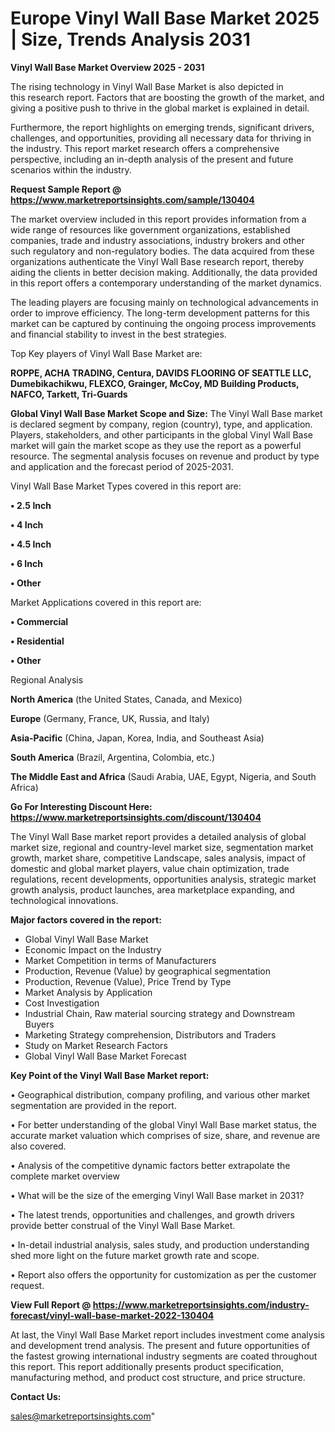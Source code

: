 # Europe Vinyl Wall Base Market 2025 | Size, Trends Analysis 2031

<Strong> Vinyl Wall Base Market Overview 2025 - 2031</strong>

The rising technology in Vinyl Wall Base Market is also depicted in this research report. Factors that are boosting the growth of the market, and giving a positive push to thrive in the global market is explained in detail.

Furthermore, the report highlights on emerging trends, significant drivers, challenges, and opportunities, providing all necessary data for thriving in the industry. This report market research offers a comprehensive perspective, including an in-depth analysis of the present and future scenarios within the industry.

<strong>Request Sample Report @ <a href=https://www.marketreportsinsights.com/sample/130404>https://www.marketreportsinsights.com/sample/130404</a></strong>

The market overview included in this report provides information from a wide range of resources like government organizations, established companies, trade and industry associations, industry brokers and other such regulatory and non-regulatory bodies. The data acquired from these organizations authenticate the Vinyl Wall Base research report, thereby aiding the clients in better decision making. Additionally, the data provided in this report offers a contemporary understanding of the market dynamics.

The leading players are focusing mainly on technological advancements in order to improve efficiency. The long-term development patterns for this market can be captured by continuing the ongoing process improvements and financial stability to invest in the best strategies.

Top Key players of Vinyl Wall Base Market are:

<strong>ROPPE, ACHA TRADING, Centura, DAVIDS FLOORING OF SEATTLE LLC, Dumebikachikwu, FLEXCO, Grainger, McCoy, MD Building Products, NAFCO, Tarkett, Tri-Guards</strong>

<strong><b>Global Vinyl Wall Base Market Scope and Size:</b></strong>
The Vinyl Wall Base market is declared segment by company, region (country), type, and application. Players, stakeholders, and other participants in the global Vinyl Wall Base market will gain the market scope as they use the report as a powerful resource. The segmental analysis focuses on revenue and product by type and application and the forecast period of 2025-2031.

Vinyl Wall Base Market Types covered in this report are:

<strong>• 2.5 Inch

• 4 Inch

• 4.5 Inch

• 6 Inch

• Other</strong>

Market Applications covered in this report are:

<strong>• Commercial

• Residential

• Other</strong> 

Regional Analysis

<strong>North America</strong> (the United States, Canada, and Mexico)

<strong>Europe</strong> (Germany, France, UK, Russia, and Italy)

<strong>Asia-Pacific</strong> (China, Japan, Korea, India, and Southeast Asia)

<strong>South America</strong> (Brazil, Argentina, Colombia, etc.)

<strong>The Middle East and Africa</strong> (Saudi Arabia, UAE, Egypt, Nigeria, and South Africa)

<strong>Go For Interesting Discount Here: <a href=https://www.marketreportsinsights.com/discount/130404>https://www.marketreportsinsights.com/discount/130404</a></strong>

The Vinyl Wall Base market report provides a detailed analysis of global market size, regional and country-level market size, segmentation market growth, market share, competitive Landscape, sales analysis, impact of domestic and global market players, value chain optimization, trade regulations, recent developments, opportunities analysis, strategic market growth analysis, product launches, area marketplace expanding, and technological innovations.

<strong><b>Major factors covered in the report:</b></strong>
<ul>
  <li>Global Vinyl Wall Base Market </li>
  <li>Economic Impact on the Industry</li>
  <li>Market Competition in terms of Manufacturers</li>
  <li>Production, Revenue (Value) by geographical segmentation</li>
  <li>Production, Revenue (Value), Price Trend by Type</li>
  <li>Market Analysis by Application</li>
  <li>Cost Investigation</li>
  <li>Industrial Chain, Raw material sourcing strategy and Downstream Buyers</li>
  <li>Marketing Strategy comprehension, Distributors and Traders</li>
  <li>Study on Market Research Factors</li>
  <li>Global Vinyl Wall Base Market Forecast</li>
</ul>

<strong><b>Key Point of the Vinyl Wall Base Market report:</b></strong>

• Geographical distribution, company profiling, and various other market segmentation are provided in the report.

• For better understanding of the global Vinyl Wall Base market status, the accurate market valuation which comprises of size, share, and revenue are also covered.

• Analysis of the competitive dynamic factors better extrapolate the complete market overview

• What will be the size of the emerging Vinyl Wall Base market in 2031?

• The latest trends, opportunities and challenges, and growth drivers provide better construal of the Vinyl Wall Base Market.

• In-detail industrial analysis, sales study, and production understanding shed more light on the future market growth rate and scope.

• Report also offers the opportunity for customization as per the customer request.

<strong><b>View Full Report @ <a href=https://www.marketreportsinsights.com/industry-forecast/vinyl-wall-base-market-2022-130404>https://www.marketreportsinsights.com/industry-forecast/vinyl-wall-base-market-2022-130404</a></b></strong>


At last, the Vinyl Wall Base Market report includes investment come analysis and development trend analysis. The present and future opportunities of the fastest growing international industry segments are coated throughout this report. This report additionally presents product specification, manufacturing method, and product cost structure, and price structure.

<strong>Contact Us:</strong>

sales@marketreportsinsights.com"
